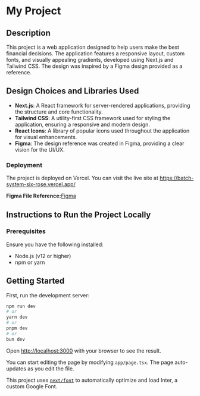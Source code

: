 # My Project

## Description

This project is a web application designed to help users make the best financial decisions. The application features a responsive layout, custom fonts, and visually appealing gradients, developed using Next.js and Tailwind CSS. The design was inspired by a Figma design provided as a reference.

## Design Choices and Libraries Used

- **Next.js**: A React framework for server-rendered applications, providing the structure and core functionality.
- **Tailwind CSS**: A utility-first CSS framework used for styling the application, ensuring a responsive and modern design.
- **React Icons**: A library of popular icons used throughout the application for visual enhancements.
- **Figma**: The design reference was created in Figma, providing a clear vision for the UI/UX.

### Deployment

The project is deployed on Vercel. You can visit the live site at https://batch-system-six-rose.vercel.app/

**Figma File Reference:**[Figma](<https://www.figma.com/design/k8yBEprNEtVKLrsq8ydch2/App-Landing-Page-Finance-Bank-Money-(Community)-(Copy)?node-id=0-1&t=f2puun2Z3CcP9uvV-1>)

## Instructions to Run the Project Locally

### Prerequisites

Ensure you have the following installed:

- Node.js (v12 or higher)
- npm or yarn

## Getting Started

First, run the development server:

```bash
npm run dev
# or
yarn dev
# or
pnpm dev
# or
bun dev
```

Open [http://localhost:3000](http://localhost:3000) with your browser to see the result.

You can start editing the page by modifying `app/page.tsx`. The page auto-updates as you edit the file.

This project uses [`next/font`](https://nextjs.org/docs/basic-features/font-optimization) to automatically optimize and load Inter, a custom Google Font.
